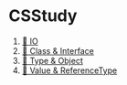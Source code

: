 # CSStudy

1. [📌 IO](/Code/IO.md)
2. [📌 Class & Interface](/Code/Class&Interface.md)
3. [📌 Type & Object](CS\Basic\Code\Type&Object.md)
4. [📌 Value & ReferenceType](CS\Basic\Code\Value&ReferenceType.md)
